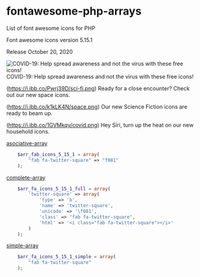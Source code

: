 # fontawesome-php-arrays
List of font awesome icons for PHP

Font awesome icons version 5.15.1 

Release October 20, 2020

![COVID-19: Help spread awareness and not the virus with these free icons! ](<https://i.ibb.co/N2DWvQ3/siri.png>)
COVID-19: Help spread awareness and not the virus with these free icons! 

(https://i.ibb.co/Pwrj39D/sci-fi.png)
Ready for a close encounter? Check out our new space icons. 

(https://i.ibb.co/k1kLK4N/space.png)
Our new Science Fiction icons are ready to beam up. 

(https://i.ibb.co/1GVMkqy/covid.png)
Hey Siri, turn up the heat on our new household icons. 


[asociative-array](https://github.com/llobu/fontawesome-php-arrays/blob/master/asociative-array)
```php
	$arr_fab_icons_5_15_1 = array(
		"fab fa-twitter-square" => "f081"
	);
```  


[complete-array](https://github.com/llobu/fontawesome-php-arrays/blob/master/complete-array)
```php
	$arr_fa_icons_5_15_1_full = array(
		'twitter-square' => array(
			'type' => 'b',
			'name' => 'twitter-square',
			'unicode' => '\f081',
			'class' => "fab fa-twitter-square",
			'html' => '<i class="fab fa-twitter-square"></i>'
		)
	);
```  


[simple-array](https://github.com/llobu/fontawesome-php-arrays/blob/master/simple-array)
```php
	$arr_fa_icons_5_15_1_simple = array(
		"fab fa-twitter-square"
	);
```
